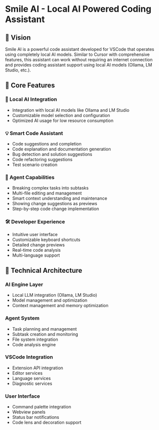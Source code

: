 # Smile AI - Local AI Powered Coding Assistant

<!-- ![Smile AI Logo](resources/smile-ai-logo.png) -->

## 🎯 Vision

Smile AI is a powerful code assistant developed for VSCode that operates using completely local AI models. Similar to Cursor with comprehensive features, this assistant can work without requiring an internet connection and provides coding assistant support using local AI models (Ollama, LM Studio, etc.).

## 🌟 Core Features

### 🤖 Local AI Integration
- Integration with local AI models like Ollama and LM Studio
- Customizable model selection and configuration 
- Optimized AI usage for low resource consumption

### 💡 Smart Code Assistant
- Code suggestions and completion
- Code explanation and documentation generation
- Bug detection and solution suggestions
- Code refactoring suggestions
- Test scenario creation

### 🔄 Agent Capabilities
- Breaking complex tasks into subtasks
- Multi-file editing and management
- Smart context understanding and maintenance
- Showing change suggestions as previews
- Step-by-step code change implementation

### 🛠️ Developer Experience
- Intuitive user interface
- Customizable keyboard shortcuts
- Detailed change previews
- Real-time code analysis
- Multi-language support

## 🔧 Technical Architecture

### AI Engine Layer
- Local LLM integration (Ollama, LM Studio)
- Model management and optimization
- Context management and memory optimization

### Agent System
- Task planning and management
- Subtask creation and monitoring
- File system integration
- Code analysis engine

### VSCode Integration
- Extension API integration
- Editor services
- Language services
- Diagnostic services

### User Interface
- Command palette integration
- Webview panels
- Status bar notifications
- Code lens and decoration support

